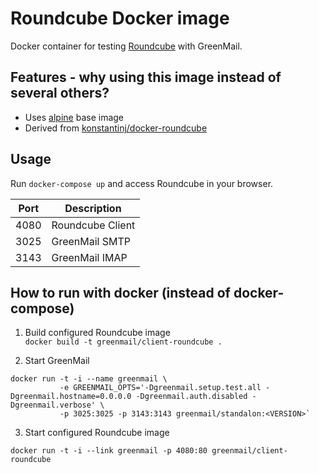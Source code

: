 # Roundcube Docker image

Docker container for testing [Roundcube](https://github.com/roundcube/roundcubemail) with GreenMail.

## Features - why using this image instead of several others?

- Uses [alpine](https://registry.hub.docker.com/_/alpine/) base image
- Derived from [konstantinj/docker-roundcube](https://github.com/konstantinj/docker-roundcube)

## Usage

Run `docker-compose up` and access Roundcube in your browser.

|Port|Description|
|----|-----------|
|4080| Roundcube Client| 
|3025| GreenMail SMTP | 
|3143| GreenMail IMAP | 

How to run with docker (instead of docker-compose)
--------

1. Build configured Roundcube image  
   `docker build -t greenmail/client-roundcube .`

2. Start GreenMail
```
docker run -t -i --name greenmail \
           -e GREENMAIL_OPTS='-Dgreenmail.setup.test.all -Dgreenmail.hostname=0.0.0.0 -Dgreenmail.auth.disabled -Dgreenmail.verbose' \
           -p 3025:3025 -p 3143:3143 greenmail/standalon:<VERSION>`
```

3. Start configured Roundcube image

`docker run -t -i --link greenmail -p 4080:80 greenmail/client-roundcube`

